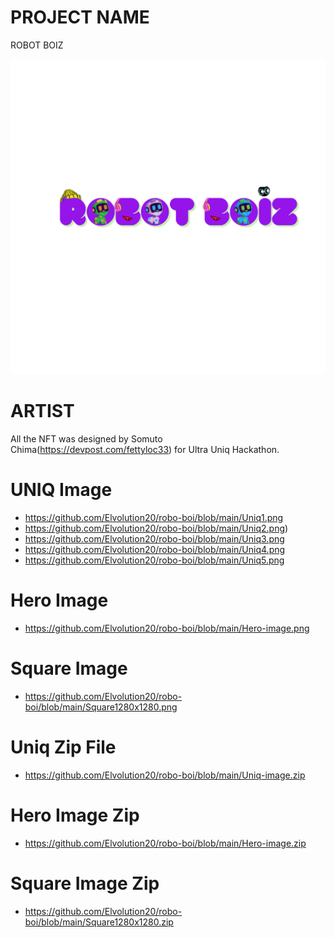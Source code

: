 # PROJECT NAME
ROBOT BOIZ

 ![](https://github.com/Elvolution20/robo-boi/blob/main/logo.png)


 # ARTIST

 All the NFT was designed by Somuto Chima(https://devpost.com/fettyloc33) for Ultra Uniq Hackathon.

# UNIQ Image

- https://github.com/Elvolution20/robo-boi/blob/main/Uniq1.png
- https://github.com/Elvolution20/robo-boi/blob/main/Uniq2.png)
- https://github.com/Elvolution20/robo-boi/blob/main/Uniq3.png
- https://github.com/Elvolution20/robo-boi/blob/main/Uniq4.png
- https://github.com/Elvolution20/robo-boi/blob/main/Uniq5.png

# Hero Image

- https://github.com/Elvolution20/robo-boi/blob/main/Hero-image.png

# Square Image 
 
 - https://github.com/Elvolution20/robo-boi/blob/main/Square1280x1280.png


# Uniq Zip File 

- https://github.com/Elvolution20/robo-boi/blob/main/Uniq-image.zip

# Hero Image Zip

- https://github.com/Elvolution20/robo-boi/blob/main/Hero-image.zip

# Square Image Zip

- https://github.com/Elvolution20/robo-boi/blob/main/Square1280x1280.zip
